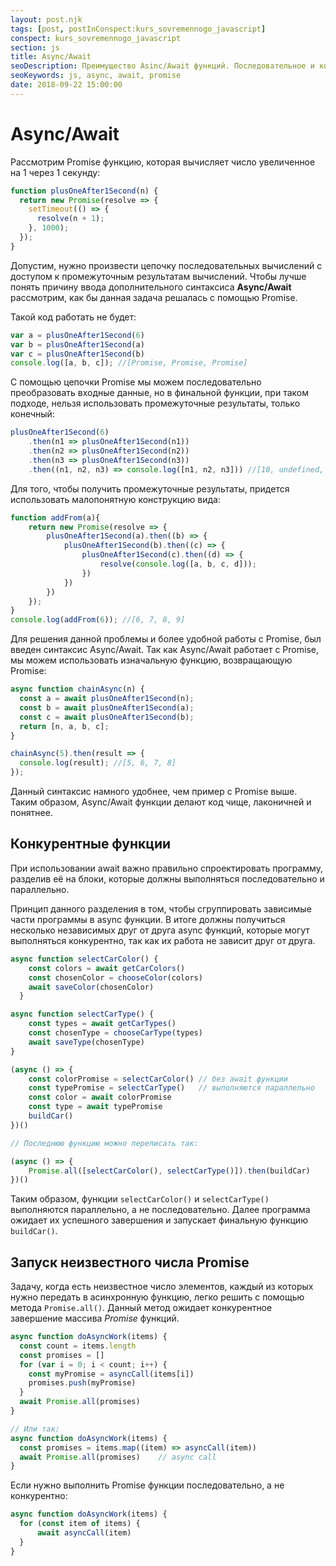 ```yaml
---
layout: post.njk
tags: [post, postInConspect:kurs_sovremennogo_javascript]
conspect: kurs_sovremennogo_javascript
section: js
title: Async/Await
seoDescription: Преимущество Asinc/Await функций. Последовательное и конкурентное выполнение кода. Запуск неизвестного числа Promise функций.
seoKeywords: js, async, await, promise
date: 2018-09-22 15:00:00
---
```

# Async/Await

Рассмотрим Promise функцию, которая вычисляет число увеличенное на 1 через 1 секунду:

```js
function plusOneAfter1Second(n) {
  return new Promise(resolve => {
    setTimeout(() => {
      resolve(n + 1);
    }, 1000);
  });
}
```

Допустим, нужно произвести цепочку последовательных вычислений с доступом к промежуточным результатам вычислений. Чтобы лучше понять причину ввода дополнительного синтаксиса **Async/Await** рассмотрим, как бы данная задача решалась с помощью Promise.

Такой код работать не будет:

```js
var a = plusOneAfter1Second(6)
var b = plusOneAfter1Second(a)
var c = plusOneAfter1Second(b)
console.log([a, b, c]); //[Promise, Promise, Promise]
```

С помощью цепочки Promise мы можем последовательно преобразовать входные данные, но в финальной функции, при таком подходе, нельзя использовать промежуточные результаты, только конечный:

```js
plusOneAfter1Second(6)
    .then(n1 => plusOneAfter1Second(n1))
    .then(n2 => plusOneAfter1Second(n2))
    .then(n3 => plusOneAfter1Second(n3))
    .then((n1, n2, n3) => console.log([n1, n2, n3])) //[10, undefined, undefined]
```
Для того, чтобы получить промежуточные результаты, придется использовать малопонятную конструкцию вида:

```js
function addFrom(a){
    return new Promise(resolve => {
        plusOneAfter1Second(a).then((b) => {
            plusOneAfter1Second(b).then((c) => {
                plusOneAfter1Second(c).then((d) => {
                    resolve(console.log([a, b, c, d]));
                })
            })
        })
    });
}
console.log(addFrom(6)); //[6, 7, 8, 9]
```

Для решения данной проблемы и более удобной работы с Promise, был введен синтаксис Async/Await. Так как Async/Await работает с Promise, мы можем использовать изначальную функцию, возвращающую Promise:

```js
async function chainAsync(n) {
  const a = await plusOneAfter1Second(n);
  const b = await plusOneAfter1Second(a);
  const c = await plusOneAfter1Second(b);
  return [n, a, b, c];
}

chainAsync(5).then(result => {
  console.log(result); //[5, 6, 7, 8]
});
```

Данный синтаксис намного удобнее, чем пример с Promise выше. Таким образом, Async/Await функции делают код чище, лаконичней и понятнее.

## Конкурентные функции

При использовании await важно правильно спроектировать программу, разделив её на блоки, которые должны выполняться последовательно и параллельно.

Принцип данного разделения в том, чтобы сгруппировать зависимые части программы в async функции. В итоге должны получиться несколько независимых друг от друга async функций, которые могут выполняться конкурентно, так как их работа не зависит друг от друга.

```js
async function selectCarColor() {
    const colors = await getCarColors()
    const chosenColor = chooseColor(colors)
    await saveColor(chosenColor)
  }

async function selectCarType() {
    const types = await getCarTypes()
    const chosenType = chooseCarType(types)
    await saveType(chosenType)
}

(async () => {
    const colorPromise = selectCarColor() // без await функции
    const typePromise = selectCarType()   // выполняются параллельно
    const color = await colorPromise
    const type = await typePromise
    buildCar()
})()

// Последнюю функцию можно переписать так: 

(async () => {
    Promise.all([selectCarColor(), selectCarType()]).then(buildCar)
})()
```

Таким образом, функции `selectCarColor()` и `selectCarType()` выполняются параллельно, а не последовательно. Далее программа ожидает их успешного завершения и запускает финальную функцию `buildCar()`.

## Запуск неизвестного числа Promise

Задачу, когда есть неизвестное число элементов, каждый из которых нужно передать в асинхронную функцию, легко решить с помощью метода `Promise.all()`. Данный метод ожидает конкурентное завершение массива *Promise* функций.

```js
async function doAsyncWork(items) {
  const count = items.length
  const promises = []
  for (var i = 0; i < count; i++) {
    const myPromise = asyncCall(items[i])
    promises.push(myPromise)
  }
  await Promise.all(promises)
}

// Или так:
async function doAsyncWork(items) {
  const promises = items.map((item) => asyncCall(item))
  await Promise.all(promises)    // async call
}
```

Если нужно выполнить Promise функции последовательно, а не конкурентно:

```js
async function doAsyncWork(items) {
  for (const item of items) {
      await asyncCall(item)
  }
}
```